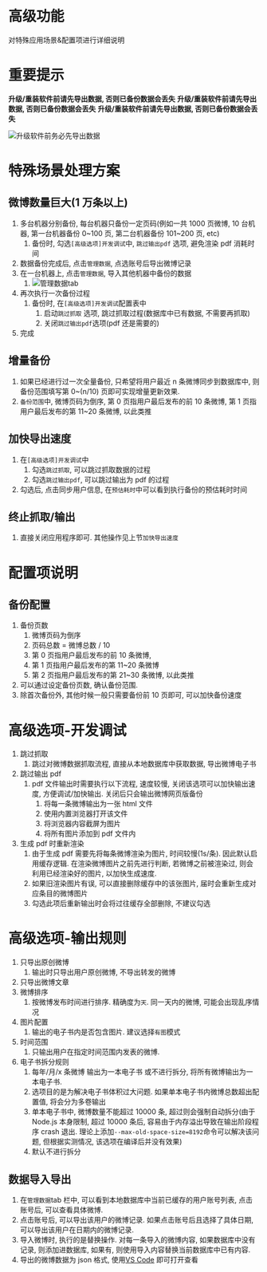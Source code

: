 # 高级功能

对特殊应用场景&配置项进行详细说明

# 重要提示

**升级/重装软件前请先导出数据, 否则已备份数据会丢失**
**升级/重装软件前请先导出数据, 否则已备份数据会丢失**
**升级/重装软件前请先导出数据, 否则已备份数据会丢失**

![升级软件前务必先导出数据](https://cdn.jsdelivr.net/gh/YaoZeyuan/stablog@master/./doc/img/升级软件前务必先导出数据.png)

# 特殊场景处理方案

## 微博数量巨大(1 万条以上)

1.  多台机器分别备份, 每台机器只备份一定页码(例如一共 1000 页微博, 10 台机器, 第一台机器备份 0~100 页, 第二台机器备份 101~200 页, etc)
    1.  备份时, 勾选`[高级选项]开发调试`中, `跳过输出pdf` 选项, 避免渲染 pdf 消耗时间
2.  数据备份完成后, 点击`管理数据`, 点选账号后导出微博记录
3.  在一台机器上, 点击`管理数据`, 导入其他机器中备份的数据
    1.  ![管理数据tab](https://cdn.jsdelivr.net/gh/YaoZeyuan/stablog@master/./doc/img/管理数据tab.png)
4.  再次执行一次备份过程
    1.  备份时, 在`[高级选项]开发调试`配置表中
        1.  启动`跳过抓取` 选项, 跳过抓取过程(数据库中已有数据, 不需要再抓取)
        2.  关闭`跳过输出pdf`选项(pdf 还是需要的)
5.  完成

## 增量备份

1.  如果已经进行过一次全量备份, 只希望将用户最近 n 条微博同步到数据库中, 则备份范围填写第 0~(n/10) 页即可实现增量更新效果.
2.  `备份范围`中, 微博页码为倒序, 第 0 页指用户最后发布的前 10 条微博, 第 1 页指用户最后发布的第 11~20 条微博, 以此类推

## 加快导出速度

1.  在`[高级选项]开发调试`中
    1.  勾选`跳过抓取`, 可以跳过抓取数据的过程
    2.  勾选`跳过输出pdf`, 可以跳过输出为 pdf 的过程
2.  勾选后, 点击同步用户信息, 在`预估耗时`中可以看到执行备份的预估耗时时间

## 终止抓取/输出

1.  直接关闭应用程序即可. 其他操作见上节`加快导出速度`

# 配置项说明

## 备份配置

1.  备份页数
    1.  微博页码为倒序
    2.  页码总数 = 微博总数 / 10
    3.  第 0 页指用户最后发布的前 10 条微博,
    4.  第 1 页指用户最后发布的第 11~20 条微博
    5.  第 2 页指用户最后发布的第 21~30 条微博, 以此类推
2.  可以通过设定备份页数, 确认备份范围.
3.  除首次备份外, 其他时候一般只需要备份前 10 页即可, 可以加快备份速度

# 高级选项-开发调试

1.  跳过抓取
    1.  跳过对微博数据抓取流程, 直接从本地数据库中获取数据, 导出微博电子书
2.  跳过输出 pdf
    1.  pdf 文件输出时需要执行以下流程, 速度较慢, 关闭该选项可以加快输出速度, 方便调试/加快输出. 关闭后只会输出微博网页版备份
        1.  将每一条微博输出为一张 html 文件
        2.  使用内置浏览器打开该文件
        3.  将浏览器内容截屏为图片
        4.  将所有图片添加到 pdf 文件内
3.  生成 pdf 时重新渲染
    1.  由于生成 pdf 需要先将每条微博渲染为图片, 时间较慢(1s/条). 因此默认启用缓存逻辑. 在渲染微博图片之前先进行判断, 若微博之前被渲染过, 则会利用已经渲染好的图片, 以加快生成速度.
    2.  如果旧渲染图片有误, 可以直接删除缓存中的该张图片, 届时会重新生成对应条目的微博图片
    3.  勾选此项后重新输出时会将过往缓存全部删除, 不建议勾选

# 高级选项-输出规则

1.  只导出原创微博
    1.  输出时只导出用户原创微博, 不导出转发的微博
2.  只导出微博文章
3.  微博排序
    1.  按微博发布时间进行排序. 精确度为`天`. 同一天内的微博, 可能会出现乱序情况
4.  图片配置
    1.  输出的电子书内是否包含图片. 建议选择`有图`模式
5.  时间范围
    1.  只输出用户在指定时间范围内发表的微博.
6.  电子书拆分规则
    1. 每年/月/x 条微博 输出为一本电子书 或不进行拆分, 将所有微博输出为一本电子书.
    2. 选项目的是为解决电子书体积过大问题. 如果单本电子书内微博总数超出配置值, 将会分为多卷输出
    3. 单本电子书中, 微博数量不能超过 10000 条, 超过则会强制自动拆分(由于 Node.js 本身限制, 超过 10000 条后, 容易由于内存溢出导致在输出阶段程序 crash 退出. 理论上添加`--max-old-space-size=8192`命令可以解决该问题, 但根据实测情况, 该选项在编译后并没有效果)
    4. 默认不进行拆分

## 数据导入导出

1.  在`管理数据`tab 栏中, 可以看到本地数据库中当前已缓存的用户账号列表, 点击账号后, 可以查看具体微博.
2.  点击账号后, 可以导出该用户的微博记录. 如果点击账号后且选择了具体日期, 可以导出该用户在日期内的微博记录.
3.  导入微博时, 执行的是替换操作. 对每一条导入的微博内容, 如果数据库中没有记录, 则添加进数据库, 如果有, 则使用导入内容替换当前数据库中已有内容.
4.  导出的微博数据为 json 格式, 使用[VS Code](https://code.visualstudio.com/download) 即可打开查看
